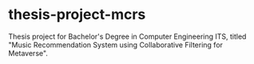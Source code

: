 # thesis-project-mcrs
Thesis project for Bachelor's Degree in Computer Engineering ITS, titled "Music Recommendation System using Collaborative Filtering for Metaverse".
